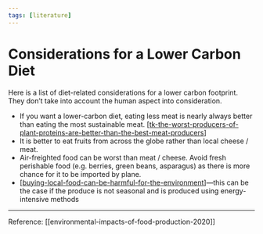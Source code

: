 ```yaml
---
tags: [literature]
---
```


# Considerations for a Lower Carbon Diet

Here is a list of diet-related considerations for a lower carbon footprint. They don’t take into account the human aspect into consideration.

- If you want a lower-carbon diet, eating less meat is nearly always better than eating the most sustainable meat. [[tk-the-worst-producers-of-plant-proteins-are-better-than-the-best-meat-producers]]
- It is better to eat fruits from across the globe rather than local cheese / meat.
- Air-freighted food can be worst than meat / cheese. Avoid fresh perishable food (e.g. berries, green beans, asparagus) as there is more chance for it to be imported by plane.
- [[buying-local-food-can-be-harmful-for-the-environment]]—this can be the case if the produce is not seasonal and is produced using energy-intensive methods

---
Reference: [[environmental-impacts-of-food-production-2020]]

[//begin]: # "Autogenerated link references for markdown compatibility"
[tk-the-worst-producers-of-plant-proteins-are-better-than-the-best-meat-producers]: ../7-tk/tk-the-worst-producers-of-plant-proteins-are-better-than-the-best-meat-producers "Tk the Worst Producers of Plant Proteins Are Better than the Best Meat Producers"
[buying-local-food-can-be-harmful-for-the-environment]: buying-local-food-can-be-harmful-for-the-environment "Buying Local Food Can Be Harmful for the Environment"
[//end]: # "Autogenerated link references"